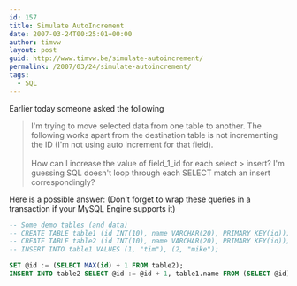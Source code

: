 ```yaml
---
id: 157
title: Simulate AutoIncrement
date: 2007-03-24T00:25:01+00:00
author: timvw
layout: post
guid: http://www.timvw.be/simulate-autoincrement/
permalink: /2007/03/24/simulate-autoincrement/
tags:
  - SQL
---
```

Earlier today someone asked the following

> <div>
>   I'm trying to move selected data from one table to another. The following works apart from the destination table is not incrementing the ID (I'm not using auto increment for that field).<br /> <br /> How can I increase the value of field_1_id for each select > insert? I'm guessing SQL doesn't loop through each SELECT match an insert correspondingly?
> </div>

Here is a possible answer: (Don't forget to wrap these queries in a transaction if your MySQL Engine supports it)

```sql
-- Some demo tables (and data)
-- CREATE TABLE table1 (id INT(10), name VARCHAR(20), PRIMARY KEY(id));
-- CREATE TABLE table2 (id INT(10), name VARCHAR(20), PRIMARY KEY(id));
-- INSERT INTO table1 VALUES (1, "tim"), (2, "mike");

SET @id := (SELECT MAX(id) + 1 FROM table2);
INSERT INTO table2 SELECT @id := @id + 1, table1.name FROM (SELECT @id) AS id, table1 AS table1;
```
